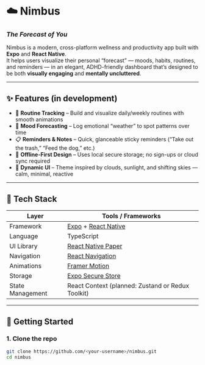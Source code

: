# ☁️ Nimbus  
### _The Forecast of You_

Nimbus is a modern, cross-platform wellness and productivity app built with **Expo** and **React Native**.  
It helps users visualize their personal “forecast” — moods, habits, routines, and reminders — in an elegant, ADHD-friendly dashboard that’s designed to be both **visually engaging** and **mentally uncluttered**.

---

## ✨ Features (in development)
- 📅 **Routine Tracking** – Build and visualize daily/weekly routines with smooth animations  
- 💭 **Mood Forecasting** – Log emotional “weather” to spot patterns over time  
- 📋 **Reminders & Notes** – Quick, glanceable sticky reminders (“Take out the trash,” “Feed the dog,” etc.)  
- 🧠 **Offline-First Design** – Uses local secure storage; no sign-ups or cloud sync required  
- 🎨 **Dynamic UI** – Theme inspired by clouds, sunlight, and shifting skies — calm, minimal, reactive  

---

## 🧰 Tech Stack
| Layer | Tools / Frameworks |
|--------|---------------------|
| Framework | [Expo](https://expo.dev/) + [React Native](https://reactnative.dev/) |
| Language | TypeScript |
| UI Library | [React Native Paper](https://callstack.github.io/react-native-paper/) |
| Navigation | [React Navigation](https://reactnavigation.org/) |
| Animations | [Framer Motion](https://www.framer.com/motion/) |
| Storage | [Expo Secure Store](https://docs.expo.dev/versions/latest/sdk/securestore/) |
| State Management | React Context (planned: Zustand or Redux Toolkit) |

---

## 🚀 Getting Started

### 1. Clone the repo
```bash
git clone https://github.com/<your-username>/nimbus.git
cd nimbus
